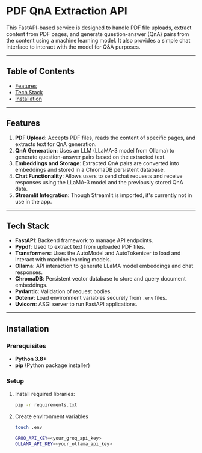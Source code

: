 # PDF QnA Extraction API

This FastAPI-based service is designed to handle PDF file uploads, extract content from PDF pages, and generate question-answer (QnA) pairs from the content using a machine learning model. It also provides a simple chat interface to interact with the model for Q&A purposes.

---

## Table of Contents
- [Features](#features)
- [Tech Stack](#tech-stack)
- [Installation](#installation)

---

## Features
1. **PDF Upload**: Accepts PDF files, reads the content of specific pages, and extracts text for QnA generation.
2. **QnA Generation**: Uses an LLM (LLaMA-3 model from Ollama) to generate question-answer pairs based on the extracted text.
3. **Embeddings and Storage**: Extracted QnA pairs are converted into embeddings and stored in a ChromaDB persistent database.
4. **Chat Functionality**: Allows users to send chat requests and receive responses using the LLaMA-3 model and the previously stored QnA data.
5. **Streamlit Integration**: Though Streamlit is imported, it's currently not in use in the app.

---

## Tech Stack
- **FastAPI**: Backend framework to manage API endpoints.
- **Pypdf**: Used to extract text from uploaded PDF files.
- **Transformers**: Uses the AutoModel and AutoTokenizer to load and interact with machine learning models.
- **Ollama**: API interaction to generate LLaMA model embeddings and chat responses.
- **ChromaDB**: Persistent vector database to store and query document embeddings.
- **Pydantic**: Validation of request bodies.
- **Dotenv**: Load environment variables securely from `.env` files.
- **Uvicorn**: ASGI server to run FastAPI applications.

---

## Installation

### Prerequisites
- **Python 3.8+**
- **pip** (Python package installer)

### Setup

1. Install required libraries:

   ```bash
   pip -r requirements.txt
   ```
2. Create environment variables

    ```bash
    touch .env
   ```

    ```bash
    GROQ_API_KEY=<your_groq_api_key>
    OLLAMA_API_KEY=<your_ollama_api_key>
    ```